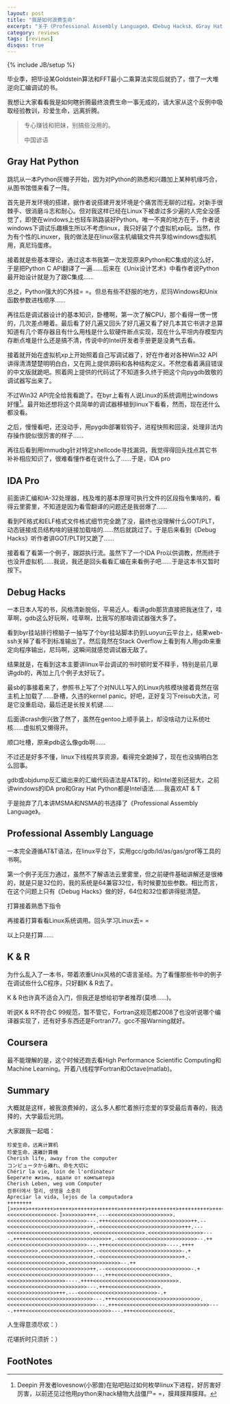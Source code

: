 ```yaml
---
layout: post
title: "我是如何浪费生命"
excerpt: "关于《Professional Assembly Language》、《Debug Hacks》、《Gray Hat Python: Python Programming for Hackers and Reverse Engineers》、《Reverse Engineering Code with IDA pro》"
category: reviews
tags: [reviews]
disqus: true
---
```

{% include JB/setup %}

毕业季，把毕设某Goldstein算法和FFT最小二乘算法实现后就扔了，借了一大堆逆向汇编调试的书。

我想让大家看看我是如何瞎折腾最终浪费生命一事无成的，请大家从这个反例中吸取经验教训，珍爱生命，远离折腾。

> 专心赚钱和把妹，别搞些没用的。
> 
> 中国谚语

## Gray Hat Python

跳坑从一本Python灰帽子开始，因为对Python的熟悉和兴趣加上某种机缘巧合，从图书馆借来看了一阵。

首先是开发环境的搭建，据作者说搭建开发环境是个痛苦而无聊的过程。对新手很棘手、很消磨斗志和耐心。但对我这样已经在Linux下被虐过多少遍的人完全没感觉了，即使在windows上也轻车熟路装好Python。唯一不爽的地方在于，作者说windows下调试乐趣横生所以不考虑linux，我只好装了个虚拟机xp玩。当然，作为有个性的Linuxer，我的做法是在linux宿主机编辑文件共享给windows虚拟机用，真尼玛蛋疼。

接着就是些基本理论，通过这本书我第一次发现原来Python和C集成的这么好，于是把Python C API翻译了一遍……后来在《Unix设计艺术》中看作者说Python最开始设计就是为了跟C集成……

总之，Python强大的C外挂= =。但总有些不舒服的地方，尼玛Windows和Unix函数参数进栈顺序……

再往后是调试器设计的基本知识，卧槽啊，第一次了解CPU，那个看得一愣一愣的，几次差点睡着。最后看了好几遍又回头了好几遍又看了好几本其它书讲才总算知道有几个寄存器且有什么用栈是什么软硬件断点实现，现在什么平坦内存模型内存断点堆是什么还是搞不清，传说中的Intel开发者手册更是没勇气去看。

接着就开始在虚拟机xp上开始照着自己写调试器了，好在作者对各种Win32 API讲得清清楚楚明明白白，又在网上提供源码和各种结构定义。不然您看着满目错误的中文版就跪吧。照着网上提供的代码试了不知道多久终于把这个向pygdb致敬的调试器写出来了。

不过Win32 API完全给我看跪了。在byr上看有人说Linux的系统调用比windows好懂[^1]。最开始还想将这个具简单的调试器移植到linux下看看，然而，现在还什么都没看。

之后，慢慢看吧，还没动手，用pygdb部署软钩子，进程快照和回滚，处理非法内存操作貌似很厉害的样子……

再往后看到用Immudbg针对特定shellcode寻找漏洞，我觉得得回头找点其它书补补相应知识了，很难看懂作者在说什么了……于是，IDA pro

## IDA Pro

前面讲汇编和IA-32处理器，栈及堆的基本原理可执行文件的区段指令集啥的，看得云里雾里，不知道是因为看雪翻译的问题还是我弱爆了……

看到PE格式和ELF格式文件格式细节完全跪了没，最终也没理解什么GOT/PLT，动态链接成员结构啥的链接加载啥的……然后就跳过了。于是后来看到《Debug Hacks》听作者讲GOT/PLT时又跪了……

接着看了看第一个例子，跟踪执行流。虽然下了一个IDA Pro以供调教，然而终于也没开虚拟机……我说，我还是回头看看汇编在来看例子吧……于是这本书又暂时按下。

## Debug Hacks

一本日本人写的书，风格清新脱俗，平易近人。看讲gdb那货直接把我迷住了，哇草啊，gdb这么好玩啊，哇草啊，比我写的那啥调试器强大多了。

看到byr挂站排行榜脑子一抽写了个byr挂站脚本扔到Luoyun云平台上，结果web-ssh关掉了看不到标准输出了。然后竟然在Stack Overflow上看到有人用gdb来重定向程序输出，尼玛啊，这瞬间就感觉调试器无敌了。

结果就是，在看到这本主要讲linux平台调试的书时顿时爱不释手，特别是前几章讲gdb的，再加上几个例子太好玩了。

最sb的事接着来了，参照书上写了个对NULL写入的Linux内核模块接着竟然在宿主机上加载了……卧槽，久违的kernel panic。好吧，正好复习下reisub大法，可是它没重启动，最后还是长按关机键……

后面讲crash倒兴致了然了，虽然在gentoo上顺手装上，却没啥动力让系统吐核……虚拟机又懒得开。

顺口吐槽，原来pdb这么像gdb啊……

不过还是好多不懂，linux下线程共享资源，看得完全跪掉了，现在也没搞明白怎么回事。

gdb或objdump反汇编出来的汇编代码语法是AT&T的，和Intel差别还挺大，之前讲windows的IDA pro和Gray Hat Python都是Intel语法……我喜欢AT & T

于是抛弃了几本讲MSMA和NSMA的书选择了《Professional Assembly Language》。

## Professional Assembly Language

一本完全遵循AT&T语法，在linux平台下，实用gcc/gdb/ld/as/gas/grof等工具的书啊。

第一个例子无压力通过，虽然不了解语法云里雾里，但之前硬件基础讲解还是很棒的，就是只是32位的，我的系统是64兼容32位，有时候要加些参数。相比而言，在这个问题上只有《Debug Hacks》做的好，64位和32位都讲得挺清楚。

打算接着熟悉下指令

再接着打算看看Linux系统调用。回头学习Linux去= =

以上只是打算……

## K & R

为什么乱入了一本书，带着浓重Unix风格的C语言圣经。为了看懂那些书中的例子在调试些什么C程序，只好翻K & R去了。

K & R也许真不适合入门，但我还是想给初学者推荐(莫喷……)。

听说K & R不符合C 99规范，暂不管它，Fortran这规范都2008了也没听说哪个编译器实现了，还有好多东西还是Fortran77。gcc不报Warning就好。

## Coursera

最不能理解的是，这个时候还跑去看High Performance Scientific Computing和Machine Learning。开着八线程学Fortran和Octave(matlab)。

## Summary

大概就是这样，被我浪费掉的，这么多人都忙着旅行恋爱的享受最后青春的，我选择的，大学最后光阴。

大家跟我一起唱：

    珍爱生命，远离计算机
    珍愛生命，遠離計算機
    Cherish life, away from the computer
    コンピュータから離れ、命を大切に
    Chérir la vie, loin de l'ordinateur
    Берегите жизнь, вдали от компьютера
    Cherish Leben, weg vom Computer
    컴퓨터에서 멀리, 생명을 소중히
    Apreciar la vida, lejos de la computadora
    ++++++++[>+>++>+++>++++>+++++>++++++>+++++++>++++++++>+++++++++>++++++++++>+++++++++++>++++++++++++>+++++++++++++>++++++++++++++>+++++++++++++++>++++++++++++++++<<<<<<<<<<<<<<<<-]>>>>>>>>+++.---<<<<<<<<>>>>>>>>>>>>>.<<<<<<<<<<<<<>>>>>>>>>>>>>---.+++<<<<<<<<<<<<<>>>>>>>>>>>>>>++.--<<<<<<<<<<<<<<>>>>>>>>>>>>>+.-<<<<<<<<<<<<<>>>>>>>>>>>>>>+++.---<<<<<<<<<<<<<<>>>>>>>>>>>>>.<<<<<<<<<<<<<>>>>.<<<<>>>>>>>>>>>>>>----.++++<<<<<<<<<<<<<<>>>>>>>>>>>>>+.-<<<<<<<<<<<<<>>>>>>>>>>>>>--.++<<<<<<<<<<<<<>>>>>>>>>>>>>---.+++<<<<<<<<<<<<<>>>>>>----.++++<<<<<<>>>>.<<<<>>>>>>>>>>>>+.-<<<<<<<<<<<<>>>>>>>>>>>>>>>-.+<<<<<<<<<<<<<<<>>>>>>>>>>>>+.-<<<<<<<<<<<<>>>>>>>>>>>>>>>+.-<<<<<<<<<<<<<<<>>>>.<<<<>>>>>>>>>>>>>--.++<<<<<<<<<<<<<>>>>>>>>>>>>>>++.--<<<<<<<<<<<<<<>>>>>>>>>>>>>>-.+<<<<<<<<<<<<<<>>>>>>>>>>>>>>---.+++<<<<<<<<<<<<<<>>>>.<<<<>>>>>>>>>>>>>>>----.++++<<<<<<<<<<<<<<<>>>>>>>>>>>>>.<<<<<<<<<<<<<>>>>>>>>>>>>>---.+++<<<<<<<<<<<<<>>>>.<<<<>>>>>>>>>>>>+++.---<<<<<<<<<<<<>>>>>>>>>>>>>>-.+<<<<<<<<<<<<<<>>>>>>>>>>>>>>---.+++<<<<<<<<<<<<<<>>>>>>>>>>>>>>.<<<<<<<<<<<<<<>>>>>>>>>>>>>>>---.+++<<<<<<<<<<<<<<<>>>>>>>>>>>>>>>----.++++<<<<<<<<<<<<<<<>>>>>>>>>>>>>---.+++<<<<<<<<<<<<<.

人生得意须尽欢：）

花堪折时只须折：）

## FootNotes

[^1]: Deepin 开发者lovesnow(小邪兽)在贴吧贴过如何枚举linux下进程，好厉害好厉害，以前还见过他用python来hack植物大战僵尸= =，膜拜膜拜膜拜。
